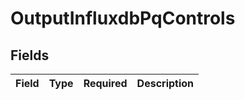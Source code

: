 # OutputInfluxdbPqControls


## Fields

| Field       | Type        | Required    | Description |
| ----------- | ----------- | ----------- | ----------- |